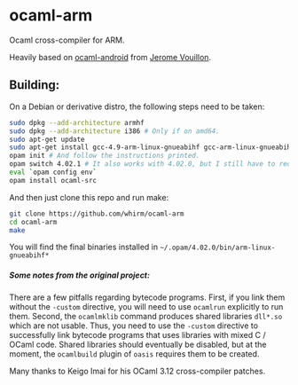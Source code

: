 ocaml-arm
=============

Ocaml cross-compiler for ARM.

Heavily based on [ocaml-android](https://github.com/vouillon/ocaml-android) from [Jerome Vouillon](https://github.com/vouillon/).

## Building:

On a Debian or derivative distro, the following steps need to be taken:

```bash
sudo dpkg --add-architecture armhf
sudo dpkg --add-architecture i386 # Only if on amd64.
sudo apt-get update
sudo apt-get install gcc-4.9-arm-linux-gnueabihf gcc-arm-linux-gnueabihf libc6-dev:armhf libgcc-4.9-dev:armhf linux-libc-dev:i386 opam
opam init # And follow the instructions printed.
opam switch 4.02.1 # It also works with 4.02.0, but I still have to redo the patches for 4.02.2.
eval `opam config env`
opam install ocaml-src
```

And then just clone this repo and run make:

```bash
git clone https://github.com/whirm/ocaml-arm
cd ocaml-arm
make
```

You will find the final binaries installed in ```~/.opam/4.02.0/bin/arm-linux-gnueabihf*```

##### Some notes from the original project:

There are a few pitfalls regarding bytecode programs.  First, if you
link them without the `-custom` directive, you will need to use
`ocamlrun` explicitly to run them. Second, the `ocamlmklib` command
produces shared libraries `dll*.so` which are not usable. Thus, you
need to use the `-custom` directive to successfully link bytecode
programs that uses libraries with mixed C / OCaml code. Shared
libraries should eventually be disabled, but at the moment, the
`ocamlbuild` plugin of `oasis` requires them to be created.

Many thanks to Keigo Imai for his OCaml 3.12 cross-compiler patches.
